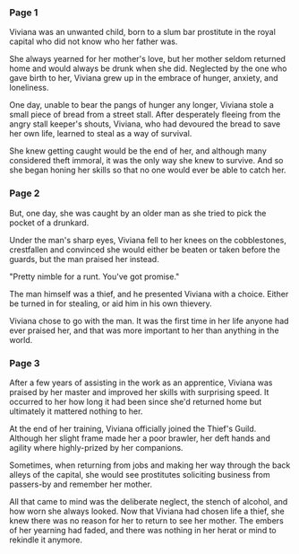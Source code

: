 ### Page 1

Viviana was an unwanted child, born to a slum bar prostitute in the royal capital who did not know who her father was.

She always yearned for her mother's love, but her mother seldom returned home and would always be drunk when she did. Neglected by the one who gave birth to her, Viviana grew up in the embrace of hunger, anxiety, and loneliness.

One day, unable to bear the pangs of hunger any longer, Viviana stole a small piece of bread from a street stall. After desperately fleeing from the angry stall keeper's shouts, Viviana, who had devoured the bread to save her own life, learned to steal as a way of survival.

She knew getting caught would be the end of her, and although many considered theft immoral, it was the only way she knew to survive. And so she began honing her skills so that no one would ever be able to catch her.

### Page 2

But, one day, she was caught by an older man as she tried to pick the pocket of a drunkard.

Under the man's sharp eyes, Viviana fell to her knees on the cobblestones, crestfallen and convinced she would either be beaten or taken before the guards, but the man praised her instead.

"Pretty nimble for a runt. You've got promise."

The man himself was a thief, and he presented Viviana with a choice. Either be turned in for stealing, or aid him in his own thievery.

Viviana chose to go with the man. It was the first time in her life anyone had ever praised her, and that was more important to her than anything in the world.

### Page 3

After a few years of assisting in the work as an apprentice, Viviana was praised by her master and improved her skills with surprising speed. It occurred to her how long it had been since she'd returned home but ultimately it mattered nothing to her.

At the end of her training, Viviana officially joined the Thief's Guild. Although her slight frame made her a poor brawler, her deft hands and agility where highly-prized by her companions.

Sometimes, when returning from jobs and making her way through the back alleys of the capital, she would see prostitutes soliciting business from passers-by and remember her mother.

All that came to mind was the deliberate neglect, the stench of alcohol, and how worn she always looked. Now that Viviana had chosen life a thief, she knew there was no reason for her to return to see her mother. The embers of her yearning had faded, and there was nothing in her herat or mind to rekindle it anymore.